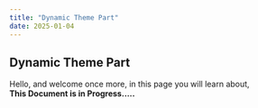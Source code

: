 ```yaml
---
title: "Dynamic Theme Part"
date: 2025-01-04
---
```


## Dynamic Theme Part

Hello, and welcome once more, in this page you will learn about,  
**This Document is in Progress…..**
